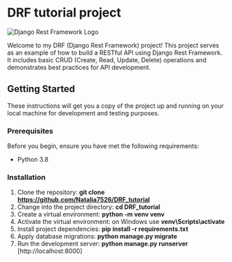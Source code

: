 # DRF tutorial project

![Django Rest Framework Logo](https://www.django-rest-framework.org/img/logo.png)

Welcome to my DRF (Django Rest Framework) project! This project serves as an example of how to build a RESTful API using Django Rest Framework. It includes basic CRUD (Create, Read, Update, Delete) operations and demonstrates best practices for API development.

## Getting Started

These instructions will get you a copy of the project up and running on your local machine for development and testing purposes.

### Prerequisites

Before you begin, ensure you have met the following requirements:

- Python 3.8

### Installation

1. Clone the repository: **git clone https://github.com/Natalia7526/DRF_tutorial**
2. Change into the project directory: **cd DRF_tutorial**
3. Create a virtual environment: **python -m venv venv**
4. Activate the virtual environment:
   on Windows use **venv\Scripts\activate**
5. Install project dependencies: **pip install -r requirements.txt**
6. Apply database migrations: **python manage.py migrate**
7. Run the development server: **python manage.py runserver** [http://localhost:8000]
